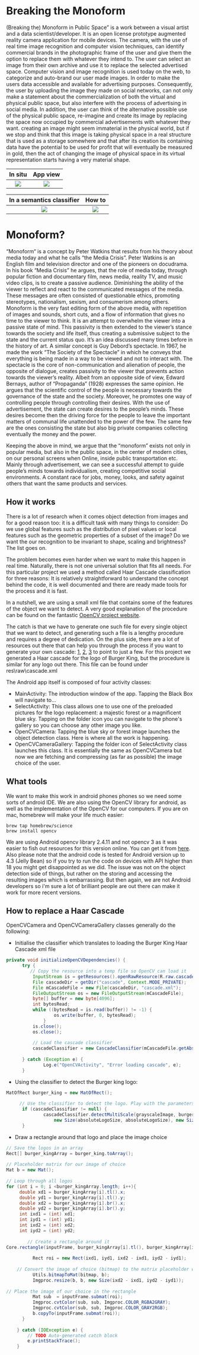 # Breaking the Monoform

(Breaking the) Monoform in Public Space” is a work  between a visual artist and a data scientist/developer. It is an open license prototype augmented reality camera application for mobile devices. The camera, with the use of real time image recognition and computer vision techniques, can identify commercial brands in the photographic frame of the user and give them the option to replace them with whatever they intend to. The user can select an image from their own archive and use it to replace the selected advertised space. Computer vision and image recognition is used today on the web, to categorize and auto-brand our user made images. In order to make the users data accessible and available for advertising purposes. Consequently, the user by uploading the image they made on social networks, can not only make a statement about the commercialization of both the virtual and physical public space, but also interfere with the process of advertising in social media. In addition, the user can think of the alternative possible use of the physical public space, re-imagine and create its image  by replacing the space now occupied by commercial advertisements with whatever they want. creating an image might seem immaterial in the physical world, but if we stop and think that this image is taking physical space in a real structure that is used as a storage somewhere and that after its creation its containing data have the potential to be used for profit that will eventually be measured in gold, then the act of changing the image of physical space in its virtual representation starts having a very material shape.

In situ                     |  App view                 |
:----------------------------:|:----------------------------:|
![](assets/4.jpeg)        |![](assets/2.jpeg)    |

In a semantics classifier                     |  How to                  |
:----------------------------:|:----------------------------:|
![](assets/1.jpeg)        |![](assets/3.jpeg)    |

# Monoform?
“Monoform“ is a concept by Peter Watkins that results from his theory about media today and what he calls “the Media Crisis”. Peter Watkins is an English film and television director and one of the pioneers on docudrama. In his book “Media Crisis” he argues, that the role of media today, through popular fiction and documentary film, news media, reality TV, and music video clips, is to create a passive audience. Diminishing the ability of the viewer to reflect and react to the communicated messages of the media.  These messages are often consisted of questionable ethics, promoting stereotypes, nationalism, sexism, and consumerism among others. Monoform is the very fast editing form of the above media, with repetition of images and sounds, short cuts, and a flow of information that gives no time to the viewer to think. It is an attempt to overwhelm the viewer into a passive state of mind. This passivity is then extended to the viewer’s stance towards the society and life itself, thus creating a submissive subject to the state and the current status quo. It’s an idea discussed many times before in the history of art. A similar concept is Guy Debord’s spectacle. In 1967, he made the work “The Society of the Spectacle” in which he conveys that everything is being made in a way to be viewed and not to interact with. The spectacle is the core of non-communication and alienation of people, the opposite of dialogue, creates passivity to the viewer that prevents action towards the viewer’s reality. Albeit from an opposite side of view, Edward Bernays, author of “Propaganda” (1928) expresses the same opinion. He argues that the scientific control of the people is necessary towards the governance of the state and the society. Moreover, he promotes one way of controlling people through controlling their desires. With the use of advertisement, the state can create desires to the people’s minds. These desires become then the driving force for the people to leave the important matters of communal life unattended to the power of the few. The same few are the ones consisting the state but also big private companies collecting eventually the money and the power.

Keeping the above in mind, we argue that the “monoform” exists not only in popular media, but also in the public space, in the center of modern  cities, on our personal screens when Online, inside public transportation etc. Mainly through advertisement, we can see a successful attempt to guide people’s minds towards individualism, creating competitive social environments. A constant race for jobs, money, looks, and safety against others that want the same products and services. 

## How it works
There is a lot of research when it comes object detection from images and for a good reason too: it is a difficult task with many things to consider: Do we use global features such as the distribution of pixel values or local features such as the geometric properties of a subset of the image? Do we want the our recognition to be invariant to shape, scaling and brightness? The list goes on.
 
The problem becomes even harder when we want to make this happen in real time. Naturally, there is not one universal solution that fits all needs. For this particular project we used a method called Haar Cascade classification for three reasons: It is relatively straightforward to understand the concept behind the code, it is well documented and there are ready made tools for the process and it is fast.
 
In a nutshell, we are using a small xml file that contains some of the features of the object we want to detect. A very good explanation of the procedure can be found on the fantastic [OpenCV project website](http://opencv-python-tutroals.readthedocs.io/en/latest/py_tutorials/py_objdetect/py_face_detection/py_face_detection.html).

The catch is that we have to generate one such file for every single object that we want to detect, and generating such a file is a lengthy procedure and requires a degree of dedication. On the plus side, there are a lot of resources out there that can help you through the process if you want to generate your own cascade: [1](https://pythonprogramming.net/haar-cascade-object-detection-python-opencv-tutorial/), [2](http://docs.opencv.org/2.4.13.2/doc/user_guide/ug_traincascade.html), [3](http://memememememememe.me/post/training-haar-cascades/) to point to just a few. For this project we generated a Haar cascade for the logo of Burger King, but the procedure is similar for any logo out there. This file can be found under res\raw\cascade.xml
 
The Android app itself is composed of four activity classes:
* MainActivity: The introduction window of the app. Tapping the Black Box will navigate to…
* SelectActivity: This class allows one to use one of the preloaded pictures for the logo replacement: a majestic forest or a magnificent blue sky. Tapping on the folder icon you can navigate to the phone's gallery so you can choose any other image you like.
* OpenCVCamera: Tapping the blue sky or forest image launches the object detection class. Here is where all the work is happening.
* OpenCVCameraGallery: Tapping the folder icon of SelectActivity class launches this class. It is essentially the same as OpenCVCamera but now we are fetching and compressing (as far as possible) the image choice of the user.

## What tools
We want to make this work in android phones phones so we need some sorts of android IDE. We are also using the OpenCV library for android, as well as the implementation of the OpenCV for our computers. If you are on mac, homebrew will make your life much easier:

```
brew tap homebrew/science
brew install opencv
``` 

We are using Android opencv library 2.4.11 and not opencv 3 as it was easier to fish out resources for this version online. You can get it from  [here](https://sourceforge.net/projects/opencvlibrary/files/opencv-android/2.4.11/). Also please note that the android code is tested for Android version up to 4.3 (Jelly Bean) so if you try to run the code on devices with API higher than 18 you might get disappointed as we did. The issue was not on the object detection side of things, but rather on the storing and accessing the resulting images which is embarrassing. But then again, we are not Android developers so i'm sure a lot of brilliant people are out there can make it work for more recent versions.

## How to replace a Haar Cascade
OpenCVCamera and OpenCVCameraGallery classes generally do the following:
* Initialise the classifier which translates to loading the Burger King Haar Cascade xml file


``` java
private void initializeOpenCVDependencies() {
      try {
         // Copy the resource into a temp file so OpenCV can load it
          InputStream is = getResources().openRawResource(R.raw.cascade);
          File cascadeDir = getDir("cascade", Context.MODE_PRIVATE);
          File mCascadeFile = new File(cascadeDir, "cascade.xml");
          FileOutputStream os = new FileOutputStream(mCascadeFile);
          byte[] buffer = new byte[4096];
          int bytesRead;
          while ((bytesRead = is.read(buffer)) != -1) {
                  os.write(buffer, 0, bytesRead);
              }
          is.close();
          os.close();
 
          // Load the cascade classifier
          cascadeClassifier = new CascadeClassifier(mCascadeFile.getAbsolutePath());
 
      } catch (Exception e) {
              Log.e("OpenCVActivity", "Error loading cascade", e);
      }
``` 
* Using the classifier to detect the Burger king logo:
``` java
MatOfRect burger_king = new MatOfRect();
 
     // Use the classifier to detect the logo. Play with the parameters to improve detection
      if (cascadeClassifier != null) {
              cascadeClassifier.detectMultiScale(grayscaleImage, burger_king, 1.1,3,3,
                  new Size(absoluteLogoSize, absoluteLogoSize), new Size());
      }

``` 

* Draw a rectangle around that logo and place the image choice
``` java
// Save the logos in an array
Rect[] burger_kingArray = burger_king.toArray();
 
// Placeholder matrix for our image of choice
Mat b = new Mat();
 
// Loop through all logos 
for (int i = 0; i <burger_kingArray.length; i++){
     double xd1 = burger_kingArray[i].tl().x;
     double yd1 = burger_kingArray[i].tl().y;
     double xd2 = burger_kingArray[i].br().x;
     double yd2 = burger_kingArray[i].br().y;
     int ixd1 = (int) xd1;
     int iyd1 = (int) yd1;
     int ixd2 = (int) xd2;
     int iyd2 = (int) yd2;
 
        // Create a rectangle around it
Core.rectangle(inputFrame, burger_kingArray[i].tl(), burger_kingArray[i].br(), new Scalar(0, 0, 0, 0), 0);
     
          Rect roi = new Rect(ixd1, iyd1, ixd2 - ixd1, iyd2 - iyd1);
          
    // Convert the image of choice (bitmap) to the matrix placeholder we defined (b)
          Utils.bitmapToMat(bitmap, b);
          Imgproc.resize(b, b, new Size(ixd2 - ixd1, iyd2 - iyd1));
         
// Place the image of our choice in the rectangle 
          Mat sub  = inputFrame.submat(roi);
          Imgproc.cvtColor(sub, sub, Imgproc.COLOR_RGBA2GRAY);
          Imgproc.cvtColor(sub, sub, Imgproc.COLOR_GRAY2RGB);
          b.copyTo(inputFrame.submat(roi));            
      }
 
    } catch (IOException e) {
        // TODO Auto-generated catch block
        e.printStackTrace();
    }
``` 
 

 

